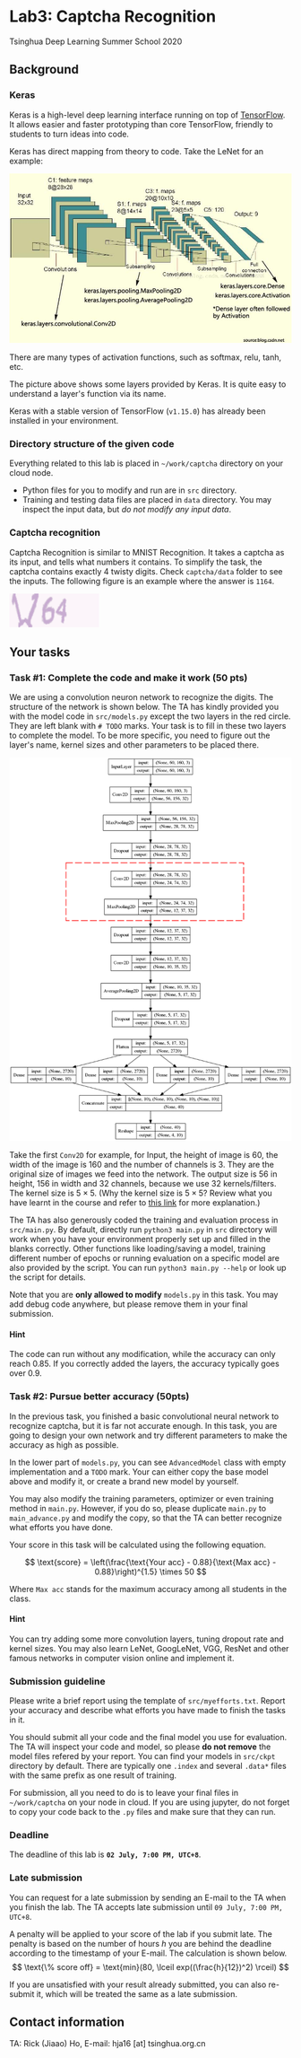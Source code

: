 Lab3: Captcha Recognition
===

Tsinghua Deep Learning Summer School 2020

## Background
### Keras

Keras is a high-level deep learning interface running on top of [TensorFlow](https://www.tensorflow.org/). 
It allows easier and faster prototyping than core TensorFlow, 
friendly to students to turn ideas into code.

Keras has direct mapping from theory to code. Take the LeNet for an example:

![LeNet](1.jpg)

There are many types of activation functions, such as softmax, relu, tanh, etc. 

The picture above shows some layers provided by Keras. 
It is quite easy to understand a layer's function via its name.

Keras with a stable version of TensorFlow (`v1.15.0`) has already been installed in your environment. 

### Directory structure of the given code

Everything related to this lab is placed in `~/work/captcha` directory on your cloud node.

* Python files for you to modify and run are in `src` directory. 
* Training and testing data files are placed in `data` directory.  You may inspect the input data, but _do not modify any input data_.

### Captcha recognition 
Captcha Recognition is similar to MNIST Recognition. 
It takes a captcha as its input, and tells what numbers it contains. 
To simplify the task, the captcha contains exactly 4 twisty digits. 
Check `captcha/data` folder to see the inputs. 
The following figure is an example where the answer is `1164`.

![Sample](captcha_data_0.png)

## Your tasks
### Task #1: Complete the code and make it work (50 pts)

We are using a convolution neuron network to recognize the digits.
The structure of the network is shown below.
The TA has kindly provided you with the model code in `src/models.py`
except the two layers in the red circle.
They are left blank with `# TODO` marks. 
Your task is to fill in these two layers to complete the model. 
To be more specific, you need to figure out the layer's name, kernel sizes and
other parameters to be placed there.

![Model](model.png)

Take the first `Conv2D` for example, for Input, the height of image is 60, 
the width of the image is 160 and the number of channels is 3. 
They are the original size of images we feed into the network. 
The output size is 56 in height, 156 in width and 32 channels,
because we use 32 kernels/filters. 
The kernel size is $5\times 5$. 
(Why the kernel size is $5\times 5$? 
Review what you have learnt in the course and
refer to [this link](http://cs231n.github.io/convolutional-networks/#conv) for more explanation.)

The TA has also generously coded the training and evaluation process in `src/main.py`.
By default, directly run `python3 main.py` in `src` directory will work 
when you have your environment properly set up and filled in the blanks correctly.
Other functions like loading/saving a model, training different number of epochs or
running evaluation on a specific model are also provided by the script.
You can run `python3 main.py --help` or look up the script for details.

Note that you are __only allowed to modify__ `models.py` in this task.
You may add debug code anywhere, but please remove them in your final submission.

#### Hint

The code can run without any modification, while the accuracy can only reach $0.85$. 
If you correctly added the layers, the accuracy typically goes over $0.9$.

### Task #2: Pursue better accuracy (50pts)

In the previous task, you finished a basic convolutional neural network to recognize captcha, but it is far not accurate enough. 
In this task, you are going to design your own network and try different parameters to make the accuracy as high as possible.

In the lower part of `models.py`, you can see `AdvancedModel` class with empty implementation and a `TODO` mark.
Your can either copy the base model above and modify it, or create a brand new model by yourself.

You may also modify the training parameters, optimizer or even training method in `main.py`. 
However, if you do so, please duplicate `main.py` to `main_advance.py` and modify the copy, 
so that the TA can better recognize what efforts you have done.

Your score in this task will be calculated using the following equation.

$$
    \text{score} = \left(\frac{\text{Your acc} - 0.88}{\text{Max acc} - 0.88}\right)^{1.5} \times 50
$$

Where `Max acc` stands for the maximum accuracy among all students in the class.

#### Hint

You can try adding some more convolution layers, tuning dropout rate and kernel sizes.
You may also learn LeNet, GoogLeNet, VGG, ResNet and other famous networks in computer vision online and implement it.

### Submission guideline

Please write a brief report using the template of `src/myefforts.txt`. 
Report your accuracy and describe what efforts you have made to finish the tasks in it. 

You should submit all your code and the final model you use for evaluation. 
The TA will inspect your code and model, so please __do not remove__ the model files refered by your report.
You can find your models in `src/ckpt` directory by default. 
There are typically one `.index` and several `.data*` files with the same prefix as one result of training.

For submission, all you need to do is to leave your final files in `~/work/captcha` on your node in cloud.
If you are using jupyter, do not forget to copy your code back to the `.py` files and make sure that they can run.

### Deadline
The deadline of this lab is __`02 July, 7:00 PM, UTC+8`__.

### Late submission
You can request for a late submission by sending an E-mail to the TA when you finish the lab.
The TA accepts late submission until `09 July, 7:00 PM, UTC+8`.

A penalty will be applied to your score of the lab if you submit late.
The penalty is based on the number of hours $h$ you are behind the deadline 
according to the timestamp of your E-mail.
The calculation is shown below.
$$ 
	\text{\% score off} = \text{min}(80, \lceil exp((\frac{h}{12})^2) \rceil) 
$$

If you are unsatisfied with your result already submitted,
you can also re-submit it, which will be treated the same as a late submission.

## Contact information
TA: Rick (Jiaao) Ho, E-mail: hja16 [at] tsinghua.org.cn
